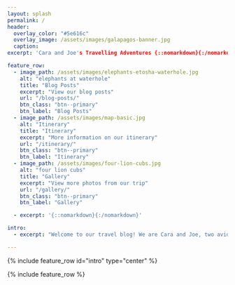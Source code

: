 ```yaml
---
layout: splash
permalink: /
header:
  overlay_color: "#5e616c"
  overlay_image: /assets/images/galapagos-banner.jpg
  caption:
excerpt: 'Cara and Joe's Travelling Adventures {::nomarkdown}{:/nomarkdown}'

feature_row:
  - image_path: /assets/images/elephants-etosha-waterhole.jpg
    alt: "elephants at waterhole"
    title: "Blog Posts"
    excerpt: "View our blog posts"
    url: "/blog-posts/"
    btn_class: "btn--primary"
    btn_label: "Blog Posts"
  - image_path: /assets/images/map-basic.jpg
    alt: "Itinerary"
    title: "Itinerary"
    excerpt: "More information on our itinerary"
    url: "/itinerary/"
    btn_class: "btn--primary"
    btn_label: "Itinerary"
  - image_path: /assets/images/four-lion-cubs.jpg
    alt: "four lion cubs"
    title: "Gallery"
    excerpt: "View more photos from our trip"
    url: "/gallery/"
    btn_class: "btn--primary"
    btn_label: "Gallery"

  - excerpt: '{::nomarkdown}{:/nomarkdown}'

intro:
  - excerpt: "Welcome to our travel blog! We are Cara and Joe, two avid travelers exploring the world one adventure at a time. Here, you'll find stories from our journeys, detailed itineraries, and a gallery of our favorite moments captured on camera. Take a look and grab some travel tips for your adventures"

---
```


{% include feature_row id="intro" type="center" %}

{% include feature_row %}
